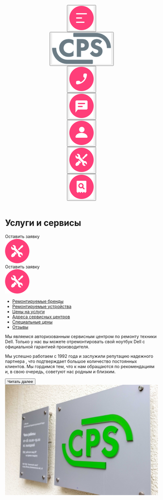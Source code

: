 <!DOCTYPE html>
<html lang="ru">
  <head>
    <meta charset="UTF-8" />
    <title>Document</title>
    <link rel="stylesheet" href="stylesheet.css" />
    <meta name="viewport" content="width=device-width, initial-scale=1.0" />
  </head>
  <body>
    <!------------------------хэдер------------------------>
    <header class="header">
      <div class="left-header">
        <!---------------------левая часть--------------->
        <div class="burger">
          <button class="burger__button button">
            <img class="burger" src="img\ic_burger.svg" alt="бургер" />
          </button>
        </div>
        <div class="logo">
          <button class="logo__button button">
            <img class="logo" src="img/Group.svg" alt="лого" />
          </button>
        </div>
      </div>
      <div class="right-header">
        <!-----------------------правая часть ----------------->
        <div class="call">
          <button class="call__button button">
            <img class="call" src="img\ic_call.svg" alt="звонок" />
          </button>
        </div>
        <div class="chat">
          <button class="chat__button button">
            <img class="chat" src="img\ic_chat.svg" alt="чат" />
          </button>
        </div>
        <div class="profile">
          <button class="profile__button button">
            <img class="profile" src="img\ic_profile.svg" alt="профиль" />
          </button>
        </div>
        <div class="repair">
          <button class="repair__button button">
            <img class="repair" src="img\ic_repair.svg" alt="ремонт" />
          </button>
        </div>
        <div class="checkstatus">
          <button class="checkstatus__button button">
            <img
              class="checkstatus"
              src="img\ic_checkstatus.svg"
              alt="чекстатус"
            />
          </button>
        </div>
      </div>
    </header>
    <!---------------------------main--------------------->
    <main class="main">
      <div class="main-header">
        <h1 class="main-header__h1">Услуги и сервисы</h1>
        <label class="main-header__label" for="#repair__button--computer"
          >Оставить заявку</label
        >
        <div id="repair__button--computer" class="repair__button--computer">
          <img src="img\ic_repair.svg" alt="ремонт" />
        </div>
        <label class="main-header__label" for="#checkstatus__button--computer"
          >Оставить заявку</label
        >
        <div
          id="checkstatus__button--computer"
          class="checkstatus__button--computer"
        >
          <img src="img\ic_repair.svg" alt="ремонт" />
        </div>
      </div>
      <!------------------------меню------------------------>
      <nav class="nav">
        <ul class="slide-menu">
          <li class="slide-menu__button slide-menu__button--active">
            <a href="#">Ремонтируемые бренды</a>
          </li>
          <li class="slide-menu__button">
            <a href="#">Ремонтируемые устройства</a>
          </li>
          <li class="slide-menu__button">
            <a href="#">Цены на услуги</a>
          </li>
          <li class="slide-menu__button">
            <a href="#">Адреса сервисных центров</a>
          </li>
          <li class="slide-menu__button">
            <a href="#">Специальные цены</a>
          </li>
          <li class="slide-menu__button"><a href="#">Отзывы</a></li>
        </ul>
      </nav>
      <!------------------------контент------------------------>
      <div class="content">
        <div class="content-text">
          <p class="content-text__text">
            Мы являемся авторизованным сервисным центром по ремонту техники
            Dell. Только у нас вы можете отремонтировать свой ноутбук Dell с
            официальной гарантией производителя.
          </p>
          <p class="content-text__text">
            <span class="content-text__text--pad">
              Мы успешно работаем с 1992 года и заслужили репутацию надежного
              партнера
            </span>
            <span class="content__text--computer"
              >, что подтверждает большое количество постоянных клиентов. Мы
              гордимся тем, что к нам обращаются по рекомендациям и, в свою
              очередь, советуют нас родным и близким.
            </span>
          </p>
          <div class="expand">
            <button class="expand__button">Читать далее</button>
          </div>
        </div>
        <div class="content-image">
          <img
            class="content-image__image"
            src="img/_MG_3223.jpeg"
            alt="Логотип"
          />
        </div>
      </div>
    </main>
  </body>
</html>
